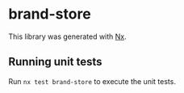 # brand-store

This library was generated with [Nx](https://nx.dev).

## Running unit tests

Run `nx test brand-store` to execute the unit tests.
